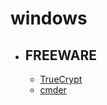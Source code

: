 # windows

- ## FREEWARE
	- [TrueCrypt](http://truecrypt.sourceforge.net/)
	- [cmder](http://cmder.net)